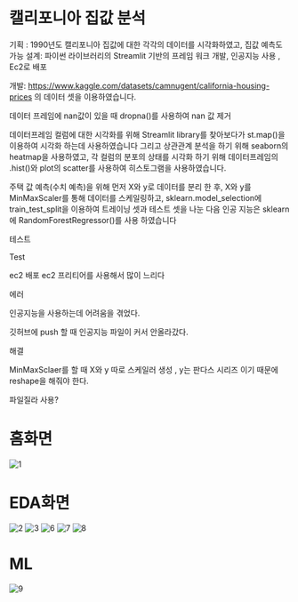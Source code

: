 # 캘리포니아 집값 분석

기획 : 1990년도 캘리포니아 집값에 대한 각각의 데이터를 시각화하였고, 집값 예측도 가능
설계: 파이썬 라이브러리의 Streamlit 기반의 프레임 워크 개발, 인공지능 사용 , Ec2로 배포


개발:  https://www.kaggle.com/datasets/camnugent/california-housing-prices 의 데이터 셋을 이용하였습니다.

데이터 프레임에 nan값이 있을 때 dropna()를 사용하여 nan 값 제거 

데이터프레임 컬럼에 대한 시각화를 위해 Streamlit library를 찾아보다가 st.map()을 이용하여 시각화 하는데 사용하였습니다 
그리고 상관관계 분석을 하기 위해 seaborn의 heatmap을 사용하였고, 각 컬럼의 분포의 상태를 시각화 하기 위해 데이터프레임의 .hist()와 plot의 scatter를 사용하여 히스토그램을 사용하였습니다.

주택 값 예측(수치 예측)을 위해 먼저 X와 y로 데이터를 분리 한 후, X와 y를 MinMaxScaler를 통해 데이터를 스케일링하고,
sklearn.model_selection에 train_test_split을 이용하여 트레이닝 셋과 테스트 셋을 나눈 다음 인공 지능은 sklearn에 RandomForestRegressor()를 사용 하였습니다 

테스트

Test 

ec2 배포
ec2 프리티어를 사용해서 많이 느리다



에러

인공지능을 사용하는데 어려움을 겪었다.

깃허브에 push 할 때 인공지능 파일이 커서 안올라갔다.


해결 

MinMaxSclaer를 할 때 X와 y 따로 스케일러 생성 , y는 판다스 시리즈 이기 때문에 reshape을 해줘야 한다.

파일질라 사용?



# 홈화면
![1](https://user-images.githubusercontent.com/96038772/161668858-f847bcba-3e39-492d-8861-8758a663d479.png)

# EDA화면
![2](https://user-images.githubusercontent.com/96038772/161668888-014d3354-6cc8-4081-817c-df9bf42c71d6.png)
![3](https://user-images.githubusercontent.com/96038772/161668903-18102b82-53db-42f0-9e59-c3611eb393a7.png)
![6](https://user-images.githubusercontent.com/96038772/161668959-a793f853-59d8-4940-b2fe-8493064ab0f0.png)
![7](https://user-images.githubusercontent.com/96038772/161668965-266f5854-07ca-4537-aa45-1dca9c85deaf.png)
![8](https://user-images.githubusercontent.com/96038772/161668970-5dc80c51-1dab-47ae-87a9-a3ac3c31b1ca.png)

# ML
![9](https://user-images.githubusercontent.com/96038772/161669146-8457da0e-823f-47da-ad65-13502b826358.png)
